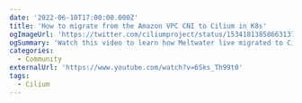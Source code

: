 ```yaml
---
date: '2022-06-10T17:00:00.000Z'
title: 'How to migrate from the Amazon VPC CNI to Cilium in K8s'
ogImageUrl: 'https://twitter.com/ciliumproject/status/1534181385866313728/photo/1'
ogSummary: 'Watch this video to learn how Meltwater live migrated to Cilium'
categories:
  - Community
externalUrl: 'https://www.youtube.com/watch?v=6Sks_Th99t0'
tags:
  - Cilium
---
```

